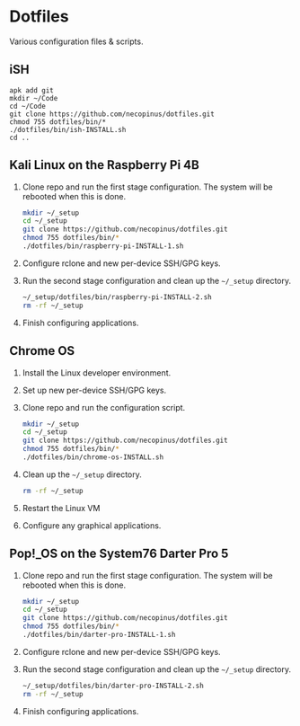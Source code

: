 # Dotfiles

Various configuration files & scripts.

## iSH

```shell
apk add git
mkdir ~/Code
cd ~/Code
git clone https://github.com/necopinus/dotfiles.git
chmod 755 dotfiles/bin/*
./dotfiles/bin/ish-INSTALL.sh
cd ..
```

## Kali Linux on the Raspberry Pi 4B

1. Clone repo and run the first stage configuration. The system will be
   rebooted when this is done.

	```bash
	mkdir ~/_setup
	cd ~/_setup
	git clone https://github.com/necopinus/dotfiles.git
	chmod 755 dotfiles/bin/*
	./dotfiles/bin/raspberry-pi-INSTALL-1.sh
	```

2. Configure rclone and new per-device SSH/GPG keys.

3. Run the second stage configuration and clean up the `~/_setup`
   directory.

	```bash
	~/_setup/dotfiles/bin/raspberry-pi-INSTALL-2.sh
	rm -rf ~/_setup
	```

4. Finish configuring applications.

## Chrome OS

1. Install the Linux developer environment.

2. Set up new per-device SSH/GPG keys.

3. Clone repo and run the configuration script.

	```bash
	mkdir ~/_setup
	cd ~/_setup
	git clone https://github.com/necopinus/dotfiles.git
	chmod 755 dotfiles/bin/*
	./dotfiles/bin/chrome-os-INSTALL.sh
	```

4. Clean up the `~/_setup` directory.

	```bash
	rm -rf ~/_setup
	```

5. Restart the Linux VM

6. Configure any graphical applications.

## Pop!_OS on the System76 Darter Pro 5

1. Clone repo and run the first stage configuration. The system will be
   rebooted when this is done.

	```bash
	mkdir ~/_setup
	cd ~/_setup
	git clone https://github.com/necopinus/dotfiles.git
	chmod 755 dotfiles/bin/*
	./dotfiles/bin/darter-pro-INSTALL-1.sh
	```

2. Configure rclone and new per-device SSH/GPG keys.

3. Run the second stage configuration and clean up the `~/_setup`
   directory.

	```bash
	~/_setup/dotfiles/bin/darter-pro-INSTALL-2.sh
	rm -rf ~/_setup
	```

4. Finish configuring applications.
